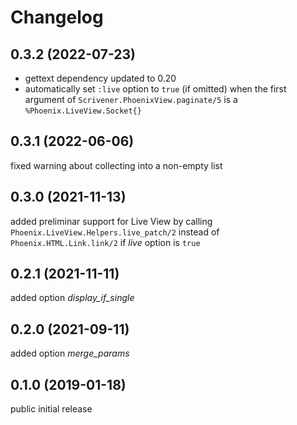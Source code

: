 # Changelog

## 0.3.2 (2022-07-23)

* gettext dependency updated to 0.20
* automatically set `:live` option to `true` (if omitted) when the first argument of `Scrivener.PhoenixView.paginate/5` is a `%Phoenix.LiveView.Socket{}`

## 0.3.1 (2022-06-06)

fixed warning about collecting into a non-empty list

## 0.3.0 (2021-11-13)

added preliminar support for Live View by calling `Phoenix.LiveView.Helpers.live_patch/2` instead of `Phoenix.HTML.Link.link/2` if *live* option is `true`

## 0.2.1 (2021-11-11)

added option *display_if_single*

## 0.2.0 (2021-09-11)

added option *merge_params*

## 0.1.0 (2019-01-18)

public initial release
